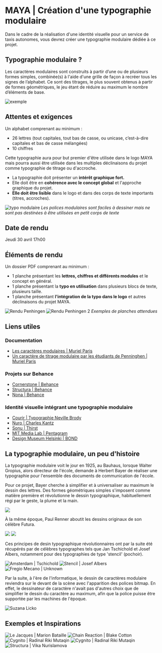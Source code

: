 # MAYA | Création d'une typographie modulaire

Dans le cadre de la réalisation d'une identité visuelle pour un service de taxis autonomes, vous devrez créer une typographie modulaire dédiée à ce projet.

## Typographie modulaire ?

Les caractères modulaires sont construits à partir d’une ou de plusieurs formes simples, combinée(s) à l'aide d'une grille de façon à recréer tous les signes de l’alphabet. Ce sont des titrages, le plus souvent obtenus à partir de formes géométriques, le jeu étant de réduire au maximum le nombre d’éléments de base.

![exemple](https://cdn.dribbble.com/users/3351193/screenshots/6191140/dribbble_brick_font3-07.png)

## Attentes et exigences

Un alphabet comprenant au minimum :
- 26 lettres (tout capitales, tout bas de casse, ou unicase, c’est-à-dire capitales et bas de casse mélangées)
- 10 chiffres

Cette typographie aura pour but premier d'être utilisée dans le logo MAYA mais pourra aussi être utilisée dans les multiples déclinaisons du projet comme typographie de titrage ou d'accroche.

- La typographie doit présenter un **intérêt graphique fort.**
- Elle doit être en **cohérence avec le concept global** et l'approche graphique du projet.
- **Elle doit être lisible** dans le logo et dans des corps de texte importants (titres, accroches).

![typo modulaire](https://www.prototypo.io/wp-content/uploads/fly-images/1126/modular-typeface-2008-780x540.png)
*Les polices modulaires sont faciles à dessiner mais ne sont pas destinées à être utilisées en petit corps de texte*

## Date de rendu

Jeudi 30 avril 17h00

## Éléments de rendu

Un dossier PDF comprenant au minimum :

- 1 planche présentant les **lettres, chiffres et différents modules** et le concept en général.
- 1 planche présentant la **typo en utilisation** dans plusieurs blocs de texte, plusieurs taille. 
- 1 planche présentant **l'intégration de la typo dans le logo** et autres déclinaisons du projet MAYA.


![Rendu Penhingen](https://typomanie.fr/wp-content/uploads/2011/11/Marguerite.GODELUCK.LouisHerbeval.DA2B.CM2_-1.jpg)
![Rendu Penhingen 2](https://typomanie.fr/wp-content/uploads/2011/11/Marguerite.GODELUCK.LouisHerbevalDA2B.CM_-2.jpg)
*Exemples de planches attendues* 

## Liens utiles

### Documentation

- [Les caractères modulaires | Muriel Paris](http://typomanie.fr/les-caracteres-modulaires/)
- [Un caractère de titrage modulaire par les étudiants de Penninghen | Muriel Paris](https://typomanie.fr/un-caractere-de-titrage-modulaire/)

### Projets sur Behance

- [Cornerstone | Behance](https://www.behance.net/gallery/29835665/Cornerstone-Free-Font?tracking_source=search_projects_recommended%7Cmodular%20typeface)
- [Structura | Behance](https://www.behance.net/gallery/41919357/STRUCTURA-Modular-Typeface?tracking_source=search_projects_recommended%7Cstructura)
- [Nona | Behance](https://www.behance.net/gallery/48933487/Nona-Font-Family?tracking_source=search_projects_recommended%7Cmodular%20typeface)

### Identité visuelle intégrant une typographie modulaire

- [Courir | Typographie Neville Brody](http://www.freedomprocessstudio.com/projects/20~black-concept-courir)
- [Nuro | Charles Kantz](http://www.charleskantz.com/nuro-brand)
- [Sonu | Thirst](https://3st.com/work/sonu)
- [MIT Media Lab | Pentagram](https://www.underconsideration.com/brandnew/archives/new_logo_and_identity_for_mit_media_lab_by_pentagram.php)
- [Design Museum Helsinki | BOND](https://bond-agency.com/project/design-museum-helsinki)

## La typographie modulaire, un peu d'histoire

La typographie modulaire voit le jour en 1925, au Bauhaus, lorsque Walter Gropius, alors directeur de l'école, demande à Herbert Bayer de réaliser une typographie pour l'ensemble des documents de communication de l'école.

Pour ce projet, Bayer cherche à simplifier et à universaliser au maximum le dessin des lettres. Des formes géométriques simples s'imposent comme matière première et révolutionne le dessin typographique, habituellement régi par le geste, la plume et la main.

![](http://indexgrafik.fr/wp-content/uploads/Herbert-Bayer-universal-alphabet.jpg)

À la même époque, Paul Renner aboutit les dessins originaux de son célèbre Futura.

![](http://indexgrafik.fr/wp-content/uploads/Paul-renner-specimen-caractere-futura.jpg)
![](http://indexgrafik.fr/wp-content/uploads/Paul-renner-futura-dessin-original.jpg)

Ces principes de desin typographique révolutionnaires ont par la suite été récupérés par de célèbres typographes tels que Jan Tschichold et Josef Albers, notamment pour des typographies de type 'stencil' (pochoir).

![Amsterdam | Tschichold](https://static01.nyt.com/images/2008/10/26/books/heller-4.jpg)
![Stencil | Josef Albers](https://nadinechicken.files.wordpress.com/2011/12/bauhaus_013.jpg)
![Fregio Mecano | Unknown](http://luc.devroye.org/FregioMecano-1920s--.jpg)

Par la suite, à l'ère de l'informatique, le dessin de caractères modulaire reviendra sur le devant de la scène avec l'apparition des polices bitmap. En effet, le dessinateur de caractère n'avait pas d'autres choix que de simplifier le dessin du caractère au maximum, afin que la police puisse être supportée par les machines de l'époque.

![Suzana Licko](https://cdn.myfonts.net/s/ec/cc-201606/2xcc-lo-res.png)

## Exemples et Inspirations

![Le Jacques | Marion Bataille](https://reso-nance.org/wiki/_media/projets/typo-modulaire/sans_titre-15.jpg)
![Chain Reaction | Blake Cotton](https://www.blakecotton.com/wp-content/uploads/2019/04/Poster_Mockup_Hozizontal.jpg)
![Cygnito | Radinal Riki Mutaqin ](https://d39l2hkdp2esp1.cloudfront.net/img/type/T10540_2x/c/T10540_05.jpg?20190306214106)
![Cygnito | Radinal Riki Mutaqin ](https://d39l2hkdp2esp1.cloudfront.net/img/type/T10540_2x/c/T10540_07.jpg?20190306214106)
![Structura | Vika Nurislamova ](https://mir-s3-cdn-cf.behance.net/project_modules/1400_opt_1/ffbe2b41919357.57b9edc10c5b1.jpg)






